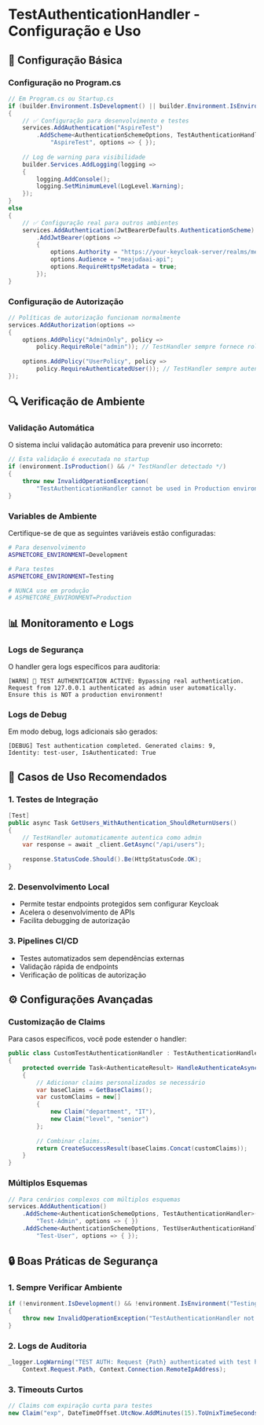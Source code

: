 # TestAuthenticationHandler - Configuração e Uso

## 🔧 Configuração Básica

### Configuração no Program.cs

```csharp
// Em Program.cs ou Startup.cs
if (builder.Environment.IsDevelopment() || builder.Environment.IsEnvironment("Testing"))
{
    // ✅ Configuração para desenvolvimento e testes
    services.AddAuthentication("AspireTest")
        .AddScheme<AuthenticationSchemeOptions, TestAuthenticationHandler>(
            "AspireTest", options => { });
    
    // Log de warning para visibilidade
    builder.Services.AddLogging(logging =>
    {
        logging.AddConsole();
        logging.SetMinimumLevel(LogLevel.Warning);
    });
}
else
{
    // ✅ Configuração real para outros ambientes
    services.AddAuthentication(JwtBearerDefaults.AuthenticationScheme)
        .AddJwtBearer(options =>
        {
            options.Authority = "https://your-keycloak-server/realms/meajudaai";
            options.Audience = "meajudaai-api";
            options.RequireHttpsMetadata = true;
        });
}
```

### Configuração de Autorização

```csharp
// Políticas de autorização funcionam normalmente
services.AddAuthorization(options =>
{
    options.AddPolicy("AdminOnly", policy =>
        policy.RequireRole("admin")); // TestHandler sempre fornece role "admin"
    
    options.AddPolicy("UserPolicy", policy =>
        policy.RequireAuthenticatedUser()); // TestHandler sempre autentica
});
```

## 🔍 Verificação de Ambiente

### Validação Automática

O sistema inclui validação automática para prevenir uso incorreto:

```csharp
// Esta validação é executada no startup
if (environment.IsProduction() && /* TestHandler detectado */)
{
    throw new InvalidOperationException(
        "TestAuthenticationHandler cannot be used in Production environment!");
}
```

### Variables de Ambiente

Certifique-se de que as seguintes variáveis estão configuradas:

```bash
# Para desenvolvimento
ASPNETCORE_ENVIRONMENT=Development

# Para testes
ASPNETCORE_ENVIRONMENT=Testing

# NUNCA use em produção
# ASPNETCORE_ENVIRONMENT=Production
```

## 📊 Monitoramento e Logs

### Logs de Segurança

O handler gera logs específicos para auditoria:

```
[WARN] 🚨 TEST AUTHENTICATION ACTIVE: Bypassing real authentication. 
Request from 127.0.0.1 authenticated as admin user automatically. 
Ensure this is NOT a production environment!
```

### Logs de Debug

Em modo debug, logs adicionais são gerados:

```
[DEBUG] Test authentication completed. Generated claims: 9, 
Identity: test-user, IsAuthenticated: True
```

## 🎯 Casos de Uso Recomendados

### 1. Testes de Integração

```csharp
[Test]
public async Task GetUsers_WithAuthentication_ShouldReturnUsers()
{
    // TestHandler automaticamente autentica como admin
    var response = await _client.GetAsync("/api/users");
    
    response.StatusCode.Should().Be(HttpStatusCode.OK);
}
```

### 2. Desenvolvimento Local

- Permite testar endpoints protegidos sem configurar Keycloak
- Acelera o desenvolvimento de APIs
- Facilita debugging de autorização

### 3. Pipelines CI/CD

- Testes automatizados sem dependências externas
- Validação rápida de endpoints
- Verificação de políticas de autorização

## ⚙️ Configurações Avançadas

### Customização de Claims

Para casos específicos, você pode estender o handler:

```csharp
public class CustomTestAuthenticationHandler : TestAuthenticationHandler
{
    protected override Task<AuthenticateResult> HandleAuthenticateAsync()
    {
        // Adicionar claims personalizados se necessário
        var baseClaims = GetBaseClaims();
        var customClaims = new[]
        {
            new Claim("department", "IT"),
            new Claim("level", "senior")
        };
        
        // Combinar claims...
        return CreateSuccessResult(baseClaims.Concat(customClaims));
    }
}
```

### Múltiplos Esquemas

```csharp
// Para cenários complexos com múltiplos esquemas
services.AddAuthentication()
    .AddScheme<AuthenticationSchemeOptions, TestAuthenticationHandler>(
        "Test-Admin", options => { })
    .AddScheme<AuthenticationSchemeOptions, TestUserAuthenticationHandler>(
        "Test-User", options => { });
```

## 🔒 Boas Práticas de Segurança

### 1. Sempre Verificar Ambiente

```csharp
if (!environment.IsDevelopment() && !environment.IsEnvironment("Testing"))
{
    throw new InvalidOperationException("TestAuthenticationHandler not allowed in this environment");
}
```

### 2. Logs de Auditoria

```csharp
_logger.LogWarning("TEST AUTH: Request {Path} authenticated with test handler from IP {IP}",
    Context.Request.Path, Context.Connection.RemoteIpAddress);
```

### 3. Timeouts Curtos

```csharp
// Claims com expiração curta para testes
new Claim("exp", DateTimeOffset.UtcNow.AddMinutes(15).ToUnixTimeSeconds().ToString())
```